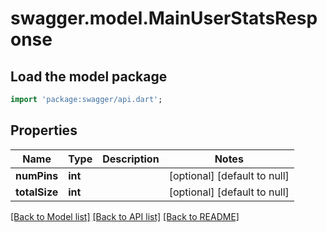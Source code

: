 # swagger.model.MainUserStatsResponse

## Load the model package
```dart
import 'package:swagger/api.dart';
```

## Properties
Name | Type | Description | Notes
------------ | ------------- | ------------- | -------------
**numPins** | **int** |  | [optional] [default to null]
**totalSize** | **int** |  | [optional] [default to null]

[[Back to Model list]](../README.md#documentation-for-models) [[Back to API list]](../README.md#documentation-for-api-endpoints) [[Back to README]](../README.md)

